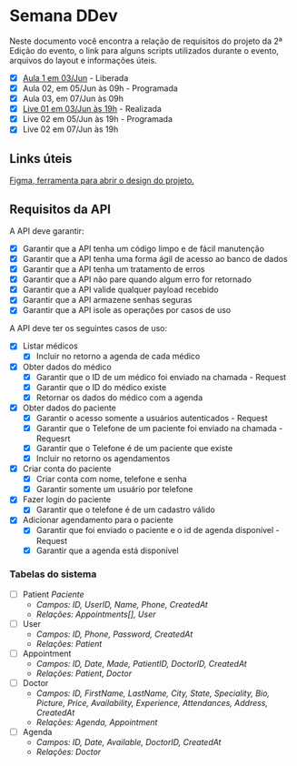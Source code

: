# Semana DDev

Neste documento você encontra a relação de requisitos do projeto da 2ª Edição do evento, o link para alguns scripts utilizados durante o evento, arquivos do layout e informações úteis.

- [x] [Aula 1 em 03/Jun](https://danieldcs.com/2sdv-aula1) - Liberada
- [x] Aula 02, em 05/Jun às 09h - Programada
- [x] Aula 03, em 07/Jun às 09h
- [x] [Live 01 em 03/Jun às 19h](https://danieldcs.com/2sdv-live1) - Realizada
- [x] Live 02 em 05/Jun às 19h - Programada
- [x] Live 02 em 07/Jun às 19h

## Links úteis

[Figma, ferramenta para abrir o design do projeto.](https://figma.com/)

## Requisitos da API

A API deve garantir:

- [x] Garantir que a API tenha um código limpo e de fácil manutenção
- [x] Garantir que a API tenha uma forma ágil de acesso ao banco de dados
- [x] Garantir que a API tenha um tratamento de erros
- [x] Garantir que a API não pare quando algum erro for retornado
- [x] Garantir que a API valide qualquer payload recebido
- [x] Garantir que a API armazene senhas seguras
- [x] Garantir que a API isole as operações por casos de uso

A API deve ter os seguintes casos de uso:

- [x] Listar médicos
  - [x] Incluir no retorno a agenda de cada médico
- [x] Obter dados do médico
  - [x] Garantir que o ID de um médico foi enviado na chamada - Request
  - [x] Garantir que o ID do médico existe
  - [x] Retornar os dados do médico com a agenda
- [x] Obter dados do paciente
  - [x] Garantir o acesso somente a usuários autenticados - Request
  - [x] Garantir que o Telefone de um paciente foi enviado na chamada - Requesrt
  - [x] Garantir que o Telefone é de um paciente que existe
  - [x] Incluir no retorno os agendamentos
- [x] Criar conta do paciente
  - [x] Criar conta com nome, telefone e senha
  - [x] Garantir somente um usuário por telefone
- [x] Fazer login do paciente
  - [x] Garantir que o telefone é de um cadastro válido
- [x] Adicionar agendamento para o paciente
  - [x] Garantir que foi enviado o paciente e o id de agenda disponível - Request
  - [x] Garantir que a agenda está disponível

### Tabelas do sistema

- [ ] Patient _Paciente_
  - _Campos: ID, UserID, Name, Phone, CreatedAt_
  - _Relações: Appointments[], User_
- [ ] User
  - _Campos: ID, Phone, Password, CreatedAt_
  - _Relações: Patient_
- [ ] Appointment
  - _Campos: ID, Date, Made, PatientID, DoctorID, CreatedAt_
  - _Relações: Patient, Doctor_
- [ ] Doctor
  - _Campos: ID, FirstName, LastName, City, State, Speciality, Bio, Picture, Price, Availability, Experience, Attendances, Address, CreatedAt_
  - _Relações: Agenda, Appointment_
- [ ] Agenda
  - _Campos: ID, Date, Available, DoctorID, CreatedAt_
  - _Relações: Doctor_
